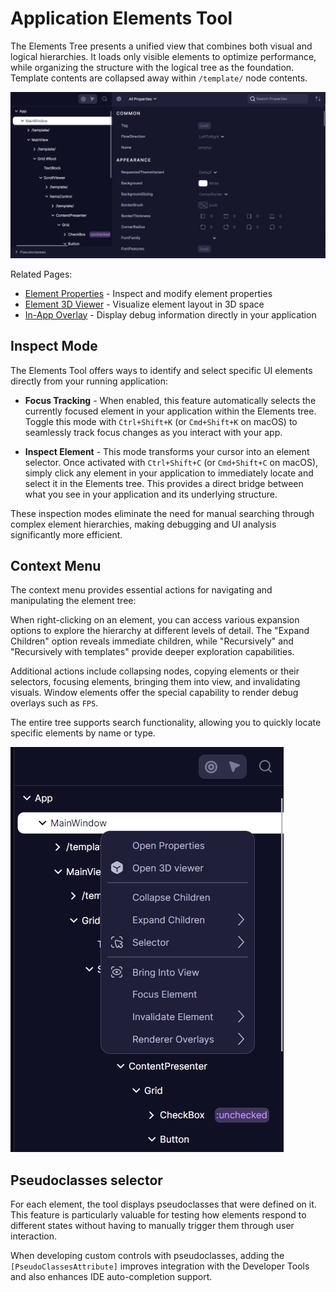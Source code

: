 # Application Elements Tool

The Elements Tree presents a unified view that combines both visual and logical hierarchies. It loads only visible elements to optimize performance, while organizing the structure with the logical tree as the foundation. Template contents are collapsed away within `/template/` node contents.

![Elements Tool](../../../../../static/img/dev-tools/elements-tool.png)

Related Pages:
- [Element Properties](./properties.md) - Inspect and modify element properties
- [Element 3D Viewer](./3d-viewer.md) - Visualize element layout in 3D space
- [In-App Overlay](./overlay.md) - Display debug information directly in your application

## Inspect Mode

The Elements Tool offers ways to identify and select specific UI elements directly from your running application:

- **Focus Tracking** - When enabled, this feature automatically selects the currently focused element in your application within the Elements tree. Toggle this mode with `Ctrl+Shift+K` (or `Cmd+Shift+K` on macOS) to seamlessly track focus changes as you interact with your app.

- **Inspect Element** - This mode transforms your cursor into an element selector. Once activated with `Ctrl+Shift+C` (or `Cmd+Shift+C` on macOS), simply click any element in your application to immediately locate and select it in the Elements tree. This provides a direct bridge between what you see in your application and its underlying structure.

These inspection modes eliminate the need for manual searching through complex element hierarchies, making debugging and UI analysis significantly more efficient.

## Context Menu

The context menu provides essential actions for navigating and manipulating the element tree:

When right-clicking on an element, you can access various expansion options to explore the hierarchy at different levels of detail. The "Expand Children" option reveals immediate children, while "Recursively" and "Recursively with templates" provide deeper exploration capabilities.

Additional actions include collapsing nodes, copying elements or their selectors, focusing elements, bringing them into view, and invalidating visuals. Window elements offer the special capability to render debug overlays such as `FPS`.

The entire tree supports search functionality, allowing you to quickly locate specific elements by name or type.

![Elements Tree Context Menu](../../../../../static/img/dev-tools/elements-context-menu.png)

## Pseudoclasses selector

For each element, the tool displays pseudoclasses that were defined on it. This feature is particularly valuable for testing how elements respond to different states without having to manually trigger them through user interaction.

When developing custom controls with pseudoclasses, adding the `[PseudoClassesAttribute]` improves integration with the Developer Tools and also enhances IDE auto-completion support.